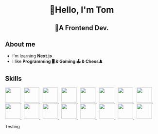 <!-- https://github.com/ikatyang/emoji-cheat-sheet -->

<h1 align="center">🍰Hello, I'm Tom</h1>
<h2 align="center">🍍A Frontend Dev.</h2>

## About me

* I'm learning **Next.js**
* I like **Programming 🖥️ & Gaming 🕹️ & Chess♟️**

## Skills

<p>
<a href="https://www.w3schools.com/html/default.asp">
<img src="https://cdn.jsdelivr.net/gh/devicons/devicon/icons/html5/html5-original.svg" width="50"/>
</a>
&nbsp; 
<a href="https://www.w3schools.com/css/default.asp"> 
<img src="https://cdn.jsdelivr.net/gh/devicons/devicon/icons/css3/css3-original.svg" width="50"/>
</a>
&nbsp; 
<a href="https://www.w3schools.com/js/default.asp"> 
<img src="https://cdn.jsdelivr.net/gh/devicons/devicon/icons/javascript/javascript-original.svg" width="50"/>
</a>
&nbsp; 
<a href="https://www.typescriptlang.org/"> 
<img src="https://cdn.jsdelivr.net/gh/devicons/devicon/icons/typescript/typescript-original.svg" width="50"/>
</a>
&nbsp; 
<a href="https://reactjs.org/"> 
<img src="https://cdn.jsdelivr.net/gh/devicons/devicon/icons/react/react-original.svg" width="50"/>
</a>
&nbsp; 
<a href="https://threejs.org/"> 
<img src="https://cdn.jsdelivr.net/gh/devicons/devicon/icons/threejs/threejs-original-wordmark.svg" width="50"/>      
</a>
&nbsp; 
<a href="https://github.com/"> 
<img src="https://cdn.jsdelivr.net/gh/devicons/devicon/icons/github/github-original.svg" width="50"/>
</a>
&nbsp; 
<a href="https://firebase.google.com/"> 
<img src="https://cdn.jsdelivr.net/gh/devicons/devicon/icons/firebase/firebase-plain.svg" width="50"/>    
</a>
&nbsp; 
<a href="https://sass-lang.com/"> 
<img src="https://cdn.jsdelivr.net/gh/devicons/devicon/icons/sass/sass-original.svg" width="50"/>         
</a>
&nbsp; 
<a href="https://code.visualstudio.com/"> 
<img src="https://cdn.jsdelivr.net/gh/devicons/devicon/icons/vscode/vscode-original.svg" width="50"/>      
</a>
&nbsp; 
<a href="https://wordpress.com/"> 
<img src="https://cdn.jsdelivr.net/gh/devicons/devicon/icons/wordpress/wordpress-plain.svg" width="50"/>
</a>
&nbsp; 
<a href="https://getbootstrap.com/"> 
<img src="https://cdn.jsdelivr.net/gh/devicons/devicon/icons/bootstrap/bootstrap-original.svg" width="50"/>
</a>
&nbsp; 
<a href="https://tailwindcss.com/"> 
<img src="https://cdn.jsdelivr.net/gh/devicons/devicon/icons/tailwindcss/tailwindcss-original-wordmark.svg" width="50"/>
</a>
&nbsp; 
<a href="https://d3js.org/"> 
<img src="https://cdn.jsdelivr.net/gh/devicons/devicon/icons/d3js/d3js-original.svg" width="50"/>
</a>
&nbsp; 
<a href="https://nextjs.org/"> 
<img src="https://cdn.jsdelivr.net/gh/devicons/devicon/icons/nextjs/nextjs-original-wordmark.svg" width="50"/> 
</a>  
&nbsp; 
<a href="https://www.opengl.org/"> 
<img src="https://cdn.jsdelivr.net/gh/devicons/devicon/icons/opengl/opengl-original.svg" width="50"/>
</a>
</p>

Testing
